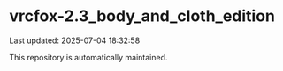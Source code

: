 # vrcfox-2.3_body_and_cloth_edition

Last updated: 2025-07-04 18:32:58

This repository is automatically maintained.
